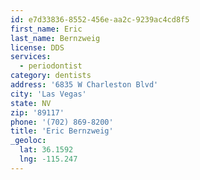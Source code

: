 ```yaml
---
id: e7d33836-8552-456e-aa2c-9239ac4cd8f5
first_name: Eric
last_name: Bernzweig
license: DDS
services:
  - periodontist
category: dentists
address: '6835 W Charleston Blvd'
city: 'Las Vegas'
state: NV
zip: '89117'
phone: '(702) 869-8200'
title: 'Eric Bernzweig'
_geoloc:
  lat: 36.1592
  lng: -115.247
---
```

